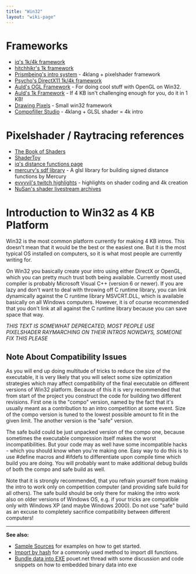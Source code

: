 ```yaml
---
title: "Win32"
layout: "wiki-page"
---
```


# Frameworks

* [iq's 1k/4k framework](https://github.com/in4k/isystem1k4k)
* [hitchhikr's 1k framework](https://github.com/in4k/1K-D3D-SW-OGL-FrameWorks)
* [Prismbeing's intro system](https://github.com/armak/pbr-introsystem) - 4klang + pixelshader framework
* [Psycho's DirectX11 1k/4k framework](https://github.com/psycholns/TinyDX11)
* [Auld's OGL Framework](aulds-ogl-framework) - For doing cool stuff with OpenGL on Win32.
* [Auld's 1k Framework](aulds-1k-framework) - If 4 KB isn't challenging enough for you, do it in 1 KB!
* [Drawing Pixels](drawing-pixels) - Small win32 framework
* [Compofiller Studio](http://www.kameli.net/compofillerstudio/) - 4klang + GLSL shader = 4k intro

# Pixelshader / Raytracing references

* [The Book of Shaders](https://thebookofshaders.com/)
* [ShaderToy](http://shadertoy.com)
* [iq's distance functions page](https://www.iquilezles.org/www/articles/distfunctions/distfunctions.htm)
* [mercury's sdf library](http://mercury.sexy/hg_sdf/) - A glsl library for building signed distance functions by Mercury
* [evvvvil's twitch highlights](https://www.twitch.tv/evvvvil_/videos) - highlights on shader coding and 4k creation
* [NuSan's shader livestream archives](https://www.youtube.com/channel/UCdiiD1ukw39XTRj9h6LKCeQ/videos)

# Introduction to Win32 as 4 KB Platform

Win32 is the most common platform currently for making 4 KB intros. This doesn't mean that it would be the best or the easiest one. But it is the most typical OS installed on computers, so it is what most people are currently writing for.

On Win32 you basically create your intro using either DirectX or OpenGL, which you can pretty much trust both being available. Currently most used compiler is probably Microsoft Visual C++ (version 6 or newer). If you are lazy and don't want to deal with throwing off C runtime library, you can link dynamically against the C runtime library MSVCRT.DLL, which is available basically on all Windows computers. However, it is of course recommended that you don't link at all against the C runtime library because you can save space that way.

_THIS TEXT IS SOMEWHAT DEPRECATED, MOST PEOPLE USE PIXELSHADER RAYMARCHING ON THEIR INTROS NOWDAYS, SOMEONE FIX THIS PLEASE_

## Note About Compatibility Issues

As you will end up doing multitude of tricks to reduce the size of the executable, it is very likely that you will select some size optimization strategies which may affect compatibility of the final executable on different versions of Win32 platform. Because of this it is very recommended that from start of the project you construct the code for building two different revisions. First one is the "compo" version, named by the fact that it's usually meant as a contribution to an intro competition at some event. Size of the compo version is tuned to the lowest possible amount to fit in the given limit. The another version is the "safe" version.

The safe build could be just unpacked version of the compo one, because sometimes the executable compression itself makes the worst incompatibilities. But your code may as well have some incompatible hacks - which you should know when you're making one. Easy way to do this is to use #define macros and #ifdefs to differentiate upon compile time which build you are doing. You will probably want to make additional debug builds of both the compo and safe build as well.

Note that it is strongly recommended, that you refrain yourself from making the intro to work only on competition computer (and providing safe build for all others). The safe build should be only there for making the intro work also on older versions of Windows OS, e.g. if your tricks are compatible only with Windows XP (and maybe Windows 2000). Do not use "safe" build as an excuse to completely sacrifice compatibility between different computers!

* * *

**See also:**

*   [Sample Sources](sample-sources) for examples on how to get started.
*   [Import by hash](import-by-hash) for a commonly used method to import dll functions.
*   [Bundle data into EXE](http://www.pouet.net/topic.php?which=7376) pouet.net thread with some discussion and code snippets on how to embedded binary data into exe
